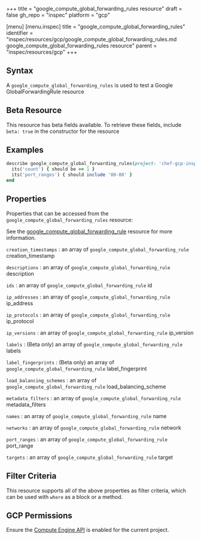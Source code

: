 +++
title = "google_compute_global_forwarding_rules resource"
draft = false
gh_repo = "inspec"
platform = "gcp"

[menu]
  [menu.inspec]
    title = "google_compute_global_forwarding_rules"
    identifier = "inspec/resources/gcp/google_compute_global_forwarding_rules.md google_compute_global_forwarding_rules resource"
    parent = "inspec/resources/gcp"
+++

## Syntax

A `google_compute_global_forwarding_rules` is used to test a Google GlobalForwardingRule resource

## Beta Resource

This resource has beta fields available. To retrieve these fields, include `beta: true` in the constructor for the resource

## Examples

```ruby
describe google_compute_global_forwarding_rules(project: 'chef-gcp-inspec') do
  its('count') { should be >= 1 }
  its('port_ranges') { should include '80-80' }
end
```

## Properties

Properties that can be accessed from the `google_compute_global_forwarding_rules` resource:

See the [google_compute_global_forwarding_rule](/inspec/resources/google_compute_global_forwarding_rule/#properties) resource for more information.

`creation_timestamps`
: an array of `google_compute_global_forwarding_rule` creation_timestamp

`descriptions`
: an array of `google_compute_global_forwarding_rule` description

`ids`
: an array of `google_compute_global_forwarding_rule` id

`ip_addresses`
: an array of `google_compute_global_forwarding_rule` ip_address

`ip_protocols`
: an array of `google_compute_global_forwarding_rule` ip_protocol

`ip_versions`
: an array of `google_compute_global_forwarding_rule` ip_version

`labels`
: (Beta only) an array of `google_compute_global_forwarding_rule` labels

`label_fingerprints`
: (Beta only) an array of `google_compute_global_forwarding_rule` label_fingerprint

`load_balancing_schemes`
: an array of `google_compute_global_forwarding_rule` load_balancing_scheme

`metadata_filters`
: an array of `google_compute_global_forwarding_rule` metadata_filters

`names`
: an array of `google_compute_global_forwarding_rule` name

`networks`
: an array of `google_compute_global_forwarding_rule` network

`port_ranges`
: an array of `google_compute_global_forwarding_rule` port_range

`targets`
: an array of `google_compute_global_forwarding_rule` target

## Filter Criteria

This resource supports all of the above properties as filter criteria, which can be used
with `where` as a block or a method.

## GCP Permissions

Ensure the [Compute Engine API](https://console.cloud.google.com/apis/library/compute.googleapis.com/) is enabled for the current project.
